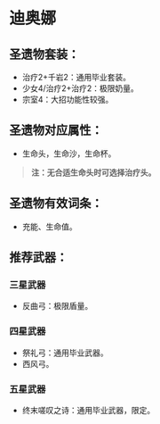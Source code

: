 # 迪奥娜

## 圣遗物套装：
- 治疗2+千岩2：通用毕业套装。
- 少女4/治疗2+治疗2：极限奶量。
- 宗室4：大招功能性较强。

## 圣遗物对应属性：
- 生命头，生命沙，生命杯。

> **注：无合适生命头时可选择治疗头。**


## 圣遗物有效词条：
- 充能、生命值。

## 推荐武器：
### 三星武器
- 反曲弓：极限盾量。

### 四星武器
- 祭礼弓：通用毕业武器。
- 西风弓。

### 五星武器
- 终末嗟叹之诗：通用毕业武器，限定。

